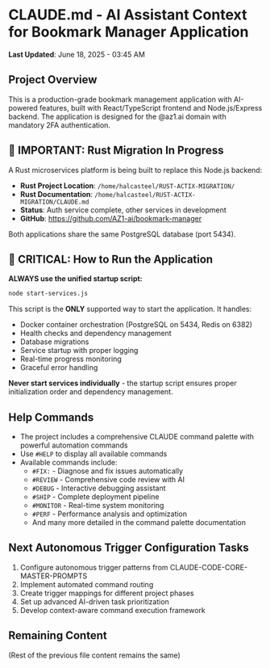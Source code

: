 # CLAUDE.md - AI Assistant Context for Bookmark Manager Application

**Last Updated**: June 18, 2025 - 03:45 AM

## Project Overview
This is a production-grade bookmark management application with AI-powered features, built with React/TypeScript frontend and Node.js/Express backend. The application is designed for the @az1.ai domain with mandatory 2FA authentication.

## 🚨 IMPORTANT: Rust Migration In Progress
A Rust microservices platform is being built to replace this Node.js backend:
- **Rust Project Location**: `/home/halcasteel/RUST-ACTIX-MIGRATION/`
- **Rust Documentation**: `/home/halcasteel/RUST-ACTIX-MIGRATION/CLAUDE.md`
- **Status**: Auth service complete, other services in development
- **GitHub**: https://github.com/AZ1-ai/bookmark-manager

Both applications share the same PostgreSQL database (port 5434).

## 🚨 CRITICAL: How to Run the Application

**ALWAYS use the unified startup script:**
```bash
node start-services.js
```

This script is the **ONLY** supported way to start the application. It handles:
- Docker container orchestration (PostgreSQL on 5434, Redis on 6382)
- Health checks and dependency management
- Database migrations
- Service startup with proper logging
- Real-time progress monitoring
- Graceful error handling

**Never start services individually** - the startup script ensures proper initialization order and dependency management.

## Help Commands
- The project includes a comprehensive CLAUDE command palette with powerful automation commands
- Use `#HELP` to display all available commands
- Available commands include:
  - `#FIX:` - Diagnose and fix issues automatically
  - `#REVIEW` - Comprehensive code review with AI
  - `#DEBUG` - Interactive debugging assistant
  - `#SHIP` - Complete deployment pipeline
  - `#MONITOR` - Real-time system monitoring
  - `#PERF` - Performance analysis and optimization
  - And many more detailed in the command palette documentation

## Next Autonomous Trigger Configuration Tasks
1. Configure autonomous trigger patterns from CLAUDE-CODE-CORE-MASTER-PROMPTS
2. Implement automated command routing
3. Create trigger mappings for different project phases
4. Set up advanced AI-driven task prioritization
5. Develop context-aware command execution framework

## Remaining Content
(Rest of the previous file content remains the same)